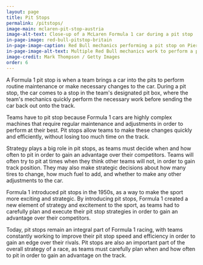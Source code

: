 ```yaml
---
layout: page
title: Pit Stops
permalink: /pitstops/
image-main: mclaren-pit-stop-austria
image-alt-text: Close-up of a McLaren Formula 1 car during a pit stop
in-page-image: red-bull-pitstop-britain
in-page-image-caption: Red Bull mechanics performing a pit stop on Pierre Gasly's car at the 2019 British Grand Prix
in-page-image-alt-text: Multiple Red Bull mechanics work to perform a pit stop during a race
image-credit: Mark Thompson / Getty Images
order: 6
---
```


A Formula 1 pit stop is when a team brings a car into the pits to perform routine maintenance or make necessary changes to the car. During a pit stop, the car comes to a stop in the team's designated pit box, where the team's mechanics quickly perform the necessary work before sending the car back out onto the track.

Teams have to pit stop because Formula 1 cars are highly complex machines that require regular maintenance and adjustments in order to perform at their best. Pit stops allow teams to make these changes quickly and efficiently, without losing too much time on the track.

Strategy plays a big role in pit stops, as teams must decide when and how often to pit in order to gain an advantage over their competitors. Teams will often try to pit at times when they think other teams will not, in order to gain track position. They may also make strategic decisions about how many tires to change, how much fuel to add, and whether to make any other adjustments to the car.

Formula 1 introduced pit stops in the 1950s, as a way to make the sport more exciting and strategic. By introducing pit stops, Formula 1 created a new element of strategy and excitement to the sport, as teams had to carefully plan and execute their pit stop strategies in order to gain an advantage over their competitors.

Today, pit stops remain an integral part of Formula 1 racing, with teams constantly working to improve their pit stop speed and efficiency in order to gain an edge over their rivals. Pit stops are also an important part of the overall strategy of a race, as teams must carefully plan when and how often to pit in order to gain an advantage on the track.
